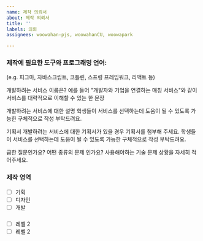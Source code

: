 ```yaml
---
name: 제작 의뢰서
about: 제작 의뢰서
title: ''
labels: 의뢰
assignees: woowahan-pjs, woowahanCU, woowapark

---
```


### **제작에 필요한 도구와 프로그래밍 언어**: 
(e.g. 피그마, 자바스크립트, 코틀린, 스프링 프레임워크, 리액트 등)


개발하려는 서비스 이름은?
예를 들어 "개발자와 기업을 연결하는 매칭 서비스"와 같이 서비스를 대략적으로 이해할 수 있는 한 문장

개발하려는 서비스에 대한 설명
학생들이 서비스를 선택하는데 도움이 될 수 있도록 가능한 구체적으로 작성 부탁드려요.

기획서
개발하려는 서비스에 대한 기획서가 있을 경우 기획서를 첨부해 주세요. 학생들이 서비스를 선택하는데 도움이 될 수 있도록 가능한 구체적으로 작성 부탁드려요.

급한 질문인가요?
어떤 종류의 문제 인가요?
사용해야하는 기술
문제 상황을 자세히 적어주세요.

### 제작 영역

- [ ] 기획
- [ ] 디자인
- [ ] 개발

### 

- [ ] 레벨 2
- [ ] 레벨 2

